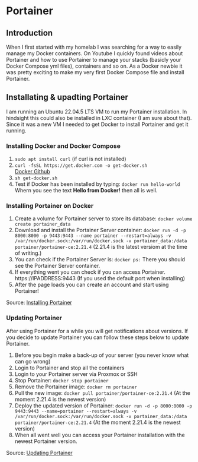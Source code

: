 # Portainer

## Introduction
When I first started with my homelab I was searching for a way to easily manage my Docker containers.
On Youtube I quickly found videos about Portainer and how to use Portainer to manage your stacks (basicly your Docker Compose yml files), containers and so on.
As a Docker newbie it was pretty exciting to make my very first Docker Compose file and install Portainer.

## Installating & upadting Portainer
I am running an Ubuntu 22.04.5 LTS VM to run my Portainer installation.
In hindsight this could also be installed in LXC container (I am sure about that).
Since it was a new VM I needed to get Docker to install Portainer and get it running.

### Installing Docker and Docker Compose
1. `sudo apt install curl` (if curl is not installed)
2. `curl -fsSL https://get.docker.com -o get-docker.sh`  
    [Docker Github](https://github.com/docker/docker-install)
3. `sh get-docker.sh`
4. Test if Docker  has been installed by typing: `docker run hello-world`
    Whern you see the text **Hello from Docker!** then all is well.

### Installing Portainer on Docker
1. Create a volume for Portainer server to store its database: `docker volume create portainer_data`
2. Download and install the Portainer Server container: `docker run -d -p 8000:8000 -p 9443:9443 --name portainer --restart=always -v /var/run/docker.sock:/var/run/docker.sock -v portainer_data:/data portainer/portainer-ce:2.21.4` (2.21.4 is the latest versiom at the time of writing.)
3. You can check if the Portainer Server is: `docker ps:`
    There you should see the Portainer Server container.
4. If everything went you can check if you can access Portainer.
    https://IPADDRESS:9443 (If you used the default port when installing)
5. After the page loads you can create an account and start using Portainer!

Source: [Installing Portainer](https://docs.portainer.io/start/install-ce/server/docker/linux)


### Updating Portainer
After using Portainer for a while you will get notifications about versions.
If you decide to update Portainer you can follow these steps below to update Portainer.

1. Before you begin make a back-up of your server (you never know what can go wrong)
2. Login to Portainer and stop all the containers
3. Login to your Portainer server via Proxmox or SSH
4. Stop Portainer: `docker stop portainer`
5. Remove the Portainer image: `docker rm portainer`
6. Pull the new image: `docker pull portainer/portainer-ce:2.21.4` (At the moment 2.21.4 is the newest version)
7. Deploy the updated version of Portainer: `docker run -d -p 8000:8000 -p 9443:9443 --name=portainer --restart=always -v /var/run/docker.sock:/var/run/docker.sock -v portainer_data:/data portainer/portainer-ce:2.21.4` (At the moment 2.21.4 is the newest version)
8. When all went well you can access your Portainer installation with the newest Portainer version.

Source: [Updating Portainer](https://docs.portainer.io/start/upgrade)